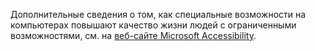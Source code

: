 Дополнительные сведения о том, как специальные возможности на компьютерах повышают качество жизни людей с ограниченными возможностями, см. на [веб-сайте Microsoft Accessibility](http://go.microsoft.com/fwlink/?LinkId=8431).

<!--HONumber=Jun16_HO4-->


